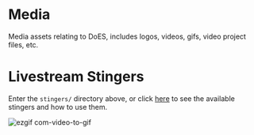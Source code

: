 # Media
Media assets relating to DoES, includes logos, videos, gifs, video project files, etc.

# Livestream Stingers

Enter the `stingers/` directory above, or click [here](https://github.com/DoESLiverpool/media/tree/master/stingers) to see the available stingers and how to use them.

![ezgif com-video-to-gif](https://user-images.githubusercontent.com/26458780/62037961-b8108780-b1ec-11e9-9c59-702ac637252a.gif)

